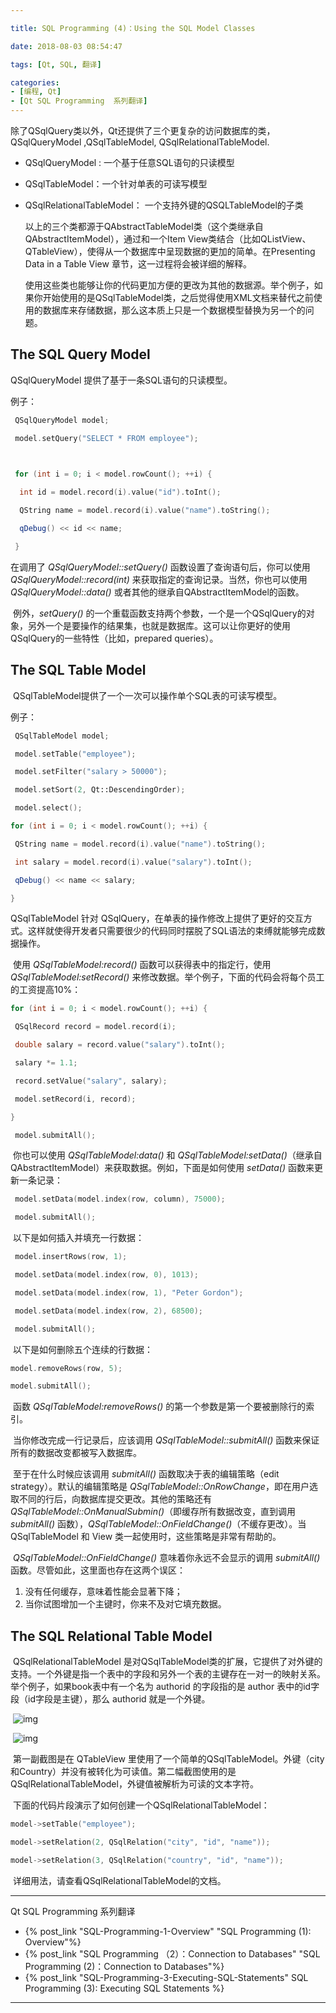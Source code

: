 ```yaml
---

title: SQL Programming (4)：Using the SQL Model Classes

date: 2018-08-03 08:54:47

tags: [Qt, SQL, 翻译]

categories: 
- [编程, Qt]
- [Qt SQL Programming  系列翻译]
---
```


  

除了QSqlQuery类以外，Qt还提供了三个更复杂的访问数据库的类，QSqlQueryModel ,QSqlTableModel, QSqlRelationalTableModel.

- QSqlQueryModel : 一个基于任意SQL语句的只读模型

- QSqlTableModel：一个针对单表的可读写模型

- QSqlRelationalTableModel： 一个支持外键的QSQLTableModel的子类

  以上的三个类都源于QAbstractTableModel类（这个类继承自QAbstractItemModel），通过和一个Item View类结合（比如QListView、QTableView），使得从一个数据库中呈现数据的更加的简单。在Presenting Data in a Table View 章节，这一过程将会被详细的解释。

  使用这些类也能够让你的代码更加方便的更改为其他的数据源。举个例子，如果你开始使用的是QSqlTableModel类，之后觉得使用XML文档来替代之前使用的数据库来存储数据，那么这本质上只是一个数据模型替换为另一个的问题。

##  The SQL Query Model

  QSqlQueryModel 提供了基于一条SQL语句的只读模型。

  例子：

``` C++
 QSqlQueryModel model; 

 model.setQuery("SELECT * FROM employee"); 

 

 for (int i = 0; i < model.rowCount(); ++i) { 

  int id = model.record(i).value("id").toInt(); 

  QString name = model.record(i).value("name").toString(); 

  qDebug() << id << name; 

 }
```

  在调用了 _QSqlQueryModel::setQuery()_ 函数设置了查询语句后，你可以使用 _QSqlQueryModel::record(int)_ 来获取指定的查询记录。当然，你也可以使用   _QSqlQueryModel::data()_ 或者其他的继承自QAbstractItemModel的函数。

​    例外，_setQuery()_ 的一个重载函数支持两个参数，一个是一个QSqlQuery的对象，另外一个是要操作的结果集，也就是数据库。这可以让你更好的使用QSqlQuery的一些特性（比如，prepared queries）。

##  The SQL Table Model

​    QSqlTableModel提供了一个一次可以操作单个SQL表的可读写模型。

例子：

``` c++
 QSqlTableModel model;

 model.setTable("employee");

 model.setFilter("salary > 50000");

 model.setSort(2, Qt::DescendingOrder);

 model.select();

for (int i = 0; i < model.rowCount(); ++i) {

 QString name = model.record(i).value("name").toString();

 int salary = model.record(i).value("salary").toInt();

 qDebug() << name << salary;

}
```

   QSqlTableModel 针对 QSqlQuery，在单表的操作修改上提供了更好的交互方式。这样就使得开发者只需要很少的代码同时摆脱了SQL语法的束缚就能够完成数据操作。

​   使用 _QSqlTableModel:record()_ 函数可以获得表中的指定行，使用 _QSqlTableModel:setRecord()_ 来修改数据。举个例子，下面的代码会将每个员工的工资提高10%：

``` c++
for (int i = 0; i < model.rowCount(); ++i) {

 QSqlRecord record = model.record(i);

 double salary = record.value("salary").toInt();

 salary *= 1.1;

 record.setValue("salary", salary);

 model.setRecord(i, record);

}

 model.submitAll();
```

​    你也可以使用 _QSqlTableModel:data()_ 和 _QSqlTableModel:setData()_（继承自QAbstractItemModel）来获取数据。例如，下面是如何使用 _setData()_ 函数来更新一条记录：    

``` C++
 model.setData(model.index(row, column), 75000);

 model.submitAll();
```

​    以下是如何插入并填充一行数据：

``` C++
 model.insertRows(row, 1);

 model.setData(model.index(row, 0), 1013);

 model.setData(model.index(row, 1), "Peter Gordon");

 model.setData(model.index(row, 2), 68500);

 model.submitAll();
```

​    以下是如何删除五个连续的行数据：

``` C++
model.removeRows(row, 5);

model.submitAll();
```

​    函数 _QSqlTableModel:removeRows()_ 的第一个参数是第一个要被删除行的索引。    

​    当你修改完成一行记录后，应该调用 _QSqlTableModel::submitAll()_ 函数来保证所有的数据改变都被写入数据库。

​    至于在什么时候应该调用 _submitAll()_ 函数取决于表的编辑策略（edit strategy）。默认的编辑策略是 _QSqlTableModel::OnRowChange_，即在用户选取不同的行后，向数据库提交更改。其他的策略还有 _QSqlTableModel::OnManualSubmin()_（即缓存所有数据改变，直到调用 _submitAll()_ 函数），_QSqlTableModel::OnFieldChange()_（不缓存更改）。当 QSqlTableModel 和 View 类一起使用时，这些策略是非常有帮助的。

​    _QSqlTableModel::OnFieldChange()_ 意味着你永远不会显示的调用 _submitAll()_ 函数。尽管如此，这里面也存在这两个误区：

1. 没有任何缓存，意味着性能会显著下降；
2. 当你试图增加一个主键时，你来不及对它填充数据。

## The SQL Relational Table Model

​    QSqlRelationalTableModel 是对QSqlTableModel类的扩展，它提供了对外键的支持。一个外键是指一个表中的字段和另外一个表的主键存在一对一的映射关系。举个例子，如果book表中有一个名为 authorid 的字段指的是 author 表中的id字段（id字段是主键），那么 authorid 就是一个外键。

​        ![img](http://doc.qt.io/qt-5/images/noforeignkeys.png)

​        ![img](http://doc.qt.io/qt-5/images/foreignkeys.png)

​        第一副截图是在 QTableView 里使用了一个简单的QSqlTableModel。外键（city和Country）并没有被转化为可读值。第二幅截图使用的是QSqlRelationalTableModel，外键值被解析为可读的文本字符。

​    下面的代码片段演示了如何创建一个QSqlRelationalTableModel：

``` C++
model->setTable("employee");

model->setRelation(2, QSqlRelation("city", "id", "name"));

model->setRelation(3, QSqlRelation("country", "id", "name"));
```

​    详细用法，请查看QSqlRelationalTableModel的文档。



***
Qt SQL Programming  系列翻译

- {% post_link "SQL-Programming-1-Overview" "SQL Programming (1): Overview"%}
- {% post_link "SQL Programming （2）：Connection to Databases" "SQL Programming (2)：Connection to Databases"%}
- {% post_link "SQL-Programming-3-Executing-SQL-Statements" SQL Programming (3): Executing SQL Statements %}
***
